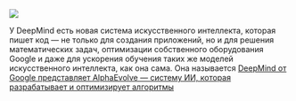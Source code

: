 <!--2025-05-15 14:15:01-->
<div class="yb">
  <div class="rss habr"><img src="https://habrastorage.org/getpro/habr/upload_files/18c/318/8ee/18c3188ee2f5c977ab468b8294bbd9a2.jpg" /><p>У DeepMind есть новая система искусственного интеллекта, которая пишет код — не только для создания приложений, но и для решения математических задач, оптимизации собственного оборудования Google и даже для ускорения обучения таких же моделей искусственного интеллекта, как она сама.&nbsp;Она называется&nbsp;<a... <p class="titl"><a href="https://habr.com/ru/companies/bothub/news/909764/?utm_source=habrahabr&utm_medium=rss&utm_campaign=909764">DeepMind от Google представляет AlphaEvolve — систему ИИ, которая разрабатывает и оптимизирует алгоритмы</a></p></div>
</div>
